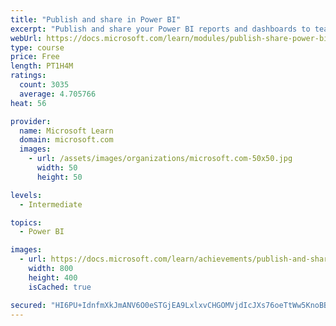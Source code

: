 ```yaml
---
title: "Publish and share in Power BI"
excerpt: "Publish and share your Power BI reports and dashboards to teammates in your organization or to everyone on the web."
webUrl: https://docs.microsoft.com/learn/modules/publish-share-power-bi/
type: course
price: Free
length: PT1H4M
ratings:
  count: 3035
  average: 4.705766
heat: 56

provider:
  name: Microsoft Learn
  domain: microsoft.com
  images:
    - url: /assets/images/organizations/microsoft.com-50x50.jpg
      width: 50
      height: 50

levels:
  - Intermediate

topics:
  - Power BI

images:
  - url: https://docs.microsoft.com/learn/achievements/publish-and-share-with-power-bi-desktop-social.png
    width: 800
    height: 400
    isCached: true

secured: "HI6PU+IdnfmXkJmANV6O0eSTGjEA9LxlxvCHGOMVjdIcJXs76oeTtWw5KnoBBYDanu0ENUyNFQioO4QkXqP6RjdpzaOyIyBhqO9dWXbOyXwBtm5lpA7saStWCvYcQaXQcbStsmAcAP7OfpZ3r8ctf07vKdIop6JPKiFi8EQBK/a/L/TR46ugbrStJx3RpYcK5tcd/m9DFcsiCTd/Ik822cGP0A6vdX9/X4WVQblXgSMnYFlGJOxTue4VId6uOF+lTx49HTcBGuDkee2BNoOWMrOgEsget2SaiD6D5qqz19csXMlUqbk22VyZcMH44jtUT8ZsL2J9ZJQO5+GRi7LKhTWx+i1DISzA6eTHOeoOSBvS/HOU72y23YDzqT9Efm921d8uxWEJb/Xqu7cXWp0UGHRUgEKg/BxYA6fyurWi9l4=;gFUC8PJrlYGBmVAmEFIKjg=="
---
```


